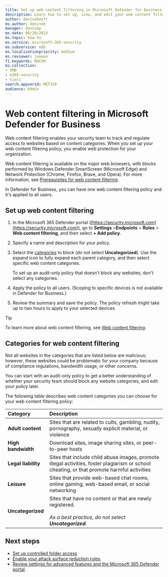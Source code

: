```yaml
---
title: Set up web content filtering in Microsoft Defender for Business            
description: Learn how to set up, view, and edit your web content filtering policy in Microsoft Defender for Business.            
author: denisebmsft
ms.author: deniseb
manager: dansimp 
ms.date: 06/28/2023
ms.topic: how-to
ms.service: microsoft-365-security
ms.subservice: mdb
ms.localizationpriority: medium 
ms.reviewer: jomaun
f1.keywords: NOCSH 
ms.collection: 
- SMB
- m365-security
- tier1
search.appverid: MET150 
audience: Admin
---
```


# Web content filtering in Microsoft Defender for Business

Web content filtering enables your security team to track and regulate access to websites based on content categories. When you set up your web content filtering policy, you enable web protection for your organization. 

Web content filtering is available on the major web browsers, with blocks performed by Windows Defender SmartScreen (Microsoft Edge) and Network Protection (Chrome, Firefox, Brave, and Opera). For more information, see [Prerequisites for web content filtering](../defender-endpoint/web-content-filtering.md#prerequisites).

In Defender for Business, you can have one web content filtering policy and it's applied to all users.


## Set up web content filtering

1. In the Microsoft 365 Defender portal ([https://security.microsoft.com](https://security.microsoft.com)), go to **Settings** >**Endpoints** > **Rules** > **Web content filtering**, and then select **+ Add policy**.

2. Specify a name and description for your policy.

3. Select the [categories](#categories-for-web-content-filtering) to block (do not select **Uncategorized**). Use the expand icon to fully expand each parent category, and then select specific web content categories. 

   To set up an audit-only policy that doesn't block any websites, don't select any categories. 

4. Apply the policy to all users. (Scoping to specific devices is not available in Defender for Business.)

5. Review the summary and save the policy. The policy refresh might take up to two hours to apply to your selected devices.

> [!TIP]
> To learn more about web content filtering, see [Web content filtering](../defender-endpoint/web-content-filtering.md).

## Categories for web content filtering

Not all websites in the categories that are listed below are malicious; however, these websites could be problematic for your company because of compliance regulations, bandwidth usage, or other concerns. 

You can start with an audit-only policy to get a better understanding of whether your security team should block any website categories, and edit your policy later.

The following table describes web content categories you can choose for your web content filtering policy:

| Category | Description |
|:---|:---|
| **Adult content** | Sites that are related to cults, gambling, nudity, pornography, sexually explicit material, or violence |
| **High bandwidth** | Download sites, image sharing sites, or peer-to-peer hosts |
| **Legal liability** | Sites that include child abuse images, promote illegal activities, foster plagiarism or school cheating, or that promote harmful activities |
| **Leisure** | Sites that provide web-based chat rooms, online gaming, web-based email, or social networking |
| **Uncategorized** | Sites that have no content or that are newly registered. <br/><br/>*As a best practice, do not select **Uncategorized**.* |


## Next steps

- [Set up controlled folder access](mdb-controlled-folder-access.md)
- [Enable your attack surface reduction rules](mdb-asr.md).
- [Review settings for advanced features and the Microsoft 365 Defender portal](mdb-portal-advanced-feature-settings.md).
